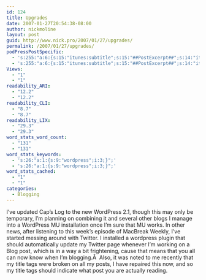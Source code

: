 ```yaml
---
id: 124
title: Upgrades
date: 2007-01-27T20:54:38-08:00
author: nickmoline
layout: post
guid: http://www.nick.pro/2007/01/27/upgrades/
permalink: /2007/01/27/upgrades/
podPressPostSpecific:
  - 's:255:"a:6:{s:15:"itunes:subtitle";s:15:"##PostExcerpt##";s:14:"itunes:summary";s:15:"##PostExcerpt##";s:15:"itunes:keywords";s:17:"##WordPressCats##";s:13:"itunes:author";s:10:"##Global##";s:15:"itunes:explicit";s:7:"Default";s:12:"itunes:block";s:7:"Default";}";'
  - 's:255:"a:6:{s:15:"itunes:subtitle";s:15:"##PostExcerpt##";s:14:"itunes:summary";s:15:"##PostExcerpt##";s:15:"itunes:keywords";s:17:"##WordPressCats##";s:13:"itunes:author";s:10:"##Global##";s:15:"itunes:explicit";s:7:"Default";s:12:"itunes:block";s:7:"Default";}";'
Views:
  - "1"
  - "1"
readability_ARI:
  - "12.2"
  - "12.2"
readability_CLI:
  - "8.7"
  - "8.7"
readability_LIX:
  - "29.3"
  - "29.3"
word_stats_word_count:
  - "131"
  - "131"
word_stats_keywords:
  - 's:26:"a:1:{s:9:"wordpress";i:3;}";'
  - 's:26:"a:1:{s:9:"wordpress";i:3;}";'
word_stats_cached:
  - "1"
  - "1"
categories:
  - Blogging
---
```

I&#8217;ve updated Cap&#8217;s Log to the new WordPress 2.1, though this may only be temporary, I&#8217;m planning on combining it and several other blogs I manage into a WordPress MU installation once I&#8217;m sure that MU works. In other news, after listening to this week&#8217;s episode of MacBreak Weekly, I&#8217;ve started messing around with Twitter. I installed a wordpress plugin that should automatically update my Twitter page whenever I&#8217;m working on a Blog post, which is in a way a bit frightening, cause that means that you all can now know when I&#8217;m blogging.Â  Also, it was noted to me recently that my title tags were broken on all my posts, I have repaired this now, and so my title tags should indicate what post you are actually reading.